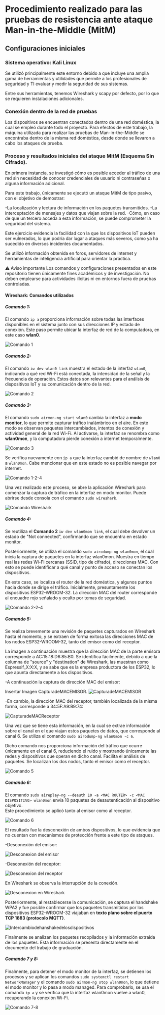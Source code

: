 # Procedimiento realizado para las pruebas de resistencia ante ataque Man-in-the-Middle (MitM)

## Configuraciones iniciales

### Sistema operativo: Kali Linux

Se utilizó principalmente este entorno debido a que incluye una amplia gama de herramientas y utilidades que permite a los profesionales de seguridad y  TI evaluar y medir la seguridad de sus sistemas.

Entre sus herramientas, tenemos Wireshark y scapy por defecto, por lo que se requieren instalaciones adicionales. 

### Conexión dentro de la red de pruebas

Los dispositivos se encuentran conectados dentro de una red doméstica, la cual se empleó durante todo el proyecto. Para efectos de este trabajo, la máquina utilizada para realizar las pruebas de Man-in-the-Middle se encontraba dentro de la misma red doméstica, desde donde se llevaron a cabo los ataques de prueba.

### Proceso y resultados iniciales del ataque MitM (Esquema Sin Cifrado). 

En primera instancia, se investigó cómo es posible acceder al tráfico de una red sin necesidad de conocer credenciales de usuario ni contraseñas o alguna información adicional.

Para este trabajo, únicamente se ejecutó un ataque MitM de tipo pasivo, con el objetivo de demostrar:

-La localización y lectura de información en los paquetes transmitidos.
-La interceptación de mensajes y datos que viajan sobre la red.
-Cómo, en caso de que un tercero acceda a esta información, se puede comprometer la seguridad del sistema.

Este ejercicio evidencia la facilidad con la que los dispositivos IoT pueden ser vulnerados, lo que podría dar lugar a ataques más severos, como ya ha sucedido en diversos incidentes documentados.

Se utilizó información obtenida en foros, servidores de internet y herramientas de inteligencia artificial para orientar la práctica.


⚠️ Aviso importante
Los comandos y configuraciones presentados en este repositorio tienen únicamente fines académicos y de investigación. No deben emplearse para actividades ilícitas ni en entornos fuera de pruebas controladas.

#### Wireshark: Comandos utilizados

##### Comando 1: 

El comando `ip a` proporciona información sobre todas las interfaces disponibles en el sistema junto con sus direcciones IP y estado de conexión. Este paso permite ubicar la interfaz de red de la computadora, en este caso **wlan0**.
 

![Comando 1](https://github.com/Mariyei/TrabMariaAlvarez/blob/main/Resistencia%20ante%20ataques%20Man-in-the-Middle/Esquema%20Sin%20Cifrado/Material%20visual/Comando%201.png)

##### Comando 2: 

El comando `iw dev wlan0 link` muestra el estado de la interfaz `wlan0`, indicando a qué red Wi-Fi está conectada, la intensidad de la señal y la frecuencia de operación.  Estos datos son relevantes para el análisis de dispositivos IoT y su comunicación dentro de la red.


![Comando 2](https://github.com/Mariyei/TrabMariaAlvarez/blob/main/Resistencia%20ante%20ataques%20Man-in-the-Middle/Esquema%20Sin%20Cifrado/Material%20visual/Comando%202.png)

##### Comando 3: 

El comando `sudo airmon-ng start wlan0` cambia la interfaz a **modo monitor**, lo que permite capturar tráfico inalámbrico en el aire. En este modo se observan paquetes intercambiados, intentos de conexión y actividad general de la red Wi-Fi. Al activarse, la interfaz se renombra como **wlan0mon**, y la computadora pierde conexión a internet temporalmente.

![Comando 3](https://github.com/Mariyei/TrabMariaAlvarez/blob/main/Resistencia%20ante%20ataques%20Man-in-the-Middle/Esquema%20Sin%20Cifrado/Material%20visual/Comando%203.png)

Se verifica nuevamente con `ip a` que la interfaz cambió de nombre de `wlan0` a `wlan0mon`. Cabe mencionar que en este estado no es posible navegar por internet.

![Comando 1-2-4](https://github.com/Mariyei/TrabMariaAlvarez/blob/main/Resistencia%20ante%20ataques%20Man-in-the-Middle/Esquema%20Sin%20Cifrado/Material%20visual/Comando%202.png)

Una vez realizado este proceso, se abre la aplicación Wireshark para comenzar la captura de tráfico en la interfaz en modo monitor. Puede abrirse desde consola con el comando `sudo wireshark`.

![Comando Wireshark](https://github.com/Mariyei/TrabMariaAlvarez/blob/main/Resistencia%20ante%20ataques%20Man-in-the-Middle/Esquema%20Sin%20Cifrado/Material%20visual/Comando%20Wireshark.png)

##### Comando 4: 

Se reutiliza el **Comando 2** `iw dev wlan0mon link`, el cual debe devolver un estado de "Not connected", confirmando que se encuentra en estado monitor. 

Posteriormente, se utiliza el comando `sudo airodump-ng wlan0mon`, el cual inicia la captura de paquetes en la interfaz wlan0mon. Muestra en tiempo real las redes Wi-Fi cercanas (SSID,  tipo de cifrado), direcciones MAC. Con esto se puede identificar a qué canal y punto de acceso se conectan los dispositivos. 

En este caso, se localiza el router de la red doméstica, y algunos puntos hacia donde se dirige el tráfico. Inicialmente, presuntamente los dispositivos ESP32-WROOM-32. La dirección MAC del router corresponde al encuadre rojo señalado y oculto por temas de seguridad. 

![Comando 2-2-4](https://github.com/Mariyei/TrabMariaAlvarez/blob/main/Resistencia%20ante%20ataques%20Man-in-the-Middle/Esquema%20Sin%20Cifrado/Material%20visual/Comando%202-2-4.png)

##### Comando 5: 

Se realiza brevemente una revisión de paquetes capturados en Wireshark hasta el momento, y se extraen de forma exitosa las direcciones MAC de los nodos ESP32-WROOM-32, tanto del emisor como del receptor. 

La imagen a continuación muestra que la dirección MAC de la parte emisora corresponde a AC:15:18:D6:85:B0. Se identifica fácilmente, debido a que la columna de "source" y "destination" de Wireshark, las muestran como Espressif_X:X:X, y se sabe que es la empresa productora de los ESP32, lo que apunta directamente a los dispositivos. 

-A continuación la captura de dirección MAC del emisor: 

Insertar Imagen CapturadeMACEMISOR. 
![CapturadeMACEMISOR](https://github.com/Mariyei/TrabMariaAlvarez/blob/main/Resistencia%20ante%20ataques%20Man-in-the-Middle/Esquema%20Sin%20Cifrado/Material%20visual/CapturadeMACEMISOR.png)

-En cambio, la dirección MAC del receptor, también localizada de la misma forma, corresponde a 34:5F:A9:B9:74: 

![CapturadeMACReceptor](https://github.com/Mariyei/TrabMariaAlvarez/blob/main/Resistencia%20ante%20ataques%20Man-in-the-Middle/Esquema%20Sin%20Cifrado/Material%20visual/CapturadeMACReceptor.png) 

Una vez que se tiene esta información, en la cual se extrae información sobre el canal en el que viajan estos paquetes de datos, que corresponde al  canal 6. Se utiliza el comando `sudo airodump-ng wlan0mon -c 6`. 

Dicho comando nos proporciona información del tráfico que ocurre únicamente en el canal 6, reduciendo el ruido y mostrando únicamente las redes y dispositivos que operan en dicho canal. Facilita el análisis de paquetes. Se localizan los dos nodos, tanto el emisor como el receptor. 

![Comando 5](https://github.com/Mariyei/TrabMariaAlvarez/blob/main/Resistencia%20ante%20ataques%20Man-in-the-Middle/Esquema%20Sin%20Cifrado/Material%20visual/Comando%205.png)

##### Comando 6: 

El comando `sudo aireplay-ng --deauth 10 -a <MAC ROUTER> -c <MAC DISPOSITIVO> wlan0mon` envía 10 paquetes de desautenticación al dispositivo objetivo.  
Este procedimiento se aplicó tanto al emisor como al receptor.

![Comando 6](https://github.com/Mariyei/TrabMariaAlvarez/blob/main/Resistencia%20ante%20ataques%20Man-in-the-Middle/Esquema%20Sin%20Cifrado/Material%20visual/Comando%206.png)

El resultado fue la desconexión de ambos dispositivos, lo que evidencia que no cuentan con mecanismos de protección frente a este tipo de ataques.  

-Desconexión del emisor: 

![Desconexion del emisor](https://github.com/Mariyei/TrabMariaAlvarez/blob/main/Resistencia%20ante%20ataques%20Man-in-the-Middle/Esquema%20Sin%20Cifrado/Material%20visual/Ca%C3%ADda%20desde%20el%20emisor.png)

-Desconexión del receptor: 

![Desconexion del receptor](https://github.com/Mariyei/TrabMariaAlvarez/blob/main/Resistencia%20ante%20ataques%20Man-in-the-Middle/Esquema%20Sin%20Cifrado/Material%20visual/Ca%C3%ADda%20desde%20el%20receptor.png)

En Wireshark se observa la interrupción de la conexión.

![Desconexion en Wireshark](https://github.com/Mariyei/TrabMariaAlvarez/blob/main/Resistencia%20ante%20ataques%20Man-in-the-Middle/Esquema%20Sin%20Cifrado/Material%20visual/ProcesodeDeAuth.png)

Posteriormente, al restablecerse la comunicación, se captura el handshake WPA2 y fue posible confirmar que los paquetes transmitidos por los dispositivos ESP32-WROOM-32 viajaban en **texto plano sobre el puerto TCP 1883 (protocolo MQTT)**.

![Intercambiodehanshakedelosdispositivos](https://github.com/Mariyei/TrabMariaAlvarez/blob/main/Resistencia%20ante%20ataques%20Man-in-the-Middle/Esquema%20Sin%20Cifrado/Material%20visual/Intercambiodehandshakedelosdispositivos.png)

Finalmente se analizan los paquetes recopilados y la información extraída de los paquetes. Esta información se presenta directamente en el documento del trabajo de graduación. 

##### Comando 7 y 8: 

Finalmente, para detener el modo monitor de la interfaz, se detienen los procesos y se aplican los comandos `sudo systemctl restart NetworkManager` y el comando `sudo airmon-ng stop wlan0mon`, lo que detiene el modo monitor y lo pasa a modo managed. Para comprobarlo, se usa el comando `ip a` y se verifica que la interfaz wlan0mon vuelve a wlan0, recuperando la conexión Wi-Fi. 

![Comando 7-8](https://github.com/Mariyei/TrabMariaAlvarez/blob/main/Resistencia%20ante%20ataques%20Man-in-the-Middle/Esquema%20Sin%20Cifrado/Material%20visual/Comando%207-8.png)















